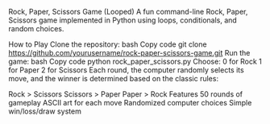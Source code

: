 Rock, Paper, Scissors Game (Looped)
A fun command-line Rock, Paper, Scissors game implemented in Python using loops, conditionals, and random choices.

How to Play
Clone the repository:
bash
Copy code
git clone https://github.com/yourusername/rock-paper-scissors-game.git
Run the game:
bash
Copy code
python rock_paper_scissors.py
Choose:
0 for Rock
1 for Paper
2 for Scissors
Each round, the computer randomly selects its move, and the winner is determined based on the classic rules:

Rock > Scissors
Scissors > Paper
Paper > Rock
Features
50 rounds of gameplay
ASCII art for each move
Randomized computer choices
Simple win/loss/draw system
